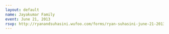 ```yaml
---
layout: default
name: Jayakumar Family
event: June 21, 2013
rsvp: http://ryanandsuhasini.wufoo.com/forms/ryan-suhasini-june-21-2013/
---
```

